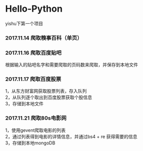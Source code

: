 # Hello-Python
yishu下第一个项目

### 2017.11.14 爬取糗事百科（单页）

### 2017.11.16 爬取百度贴吧
根据输入的贴吧名字和需要爬取的页码数来爬取，并保存到本地文件

### 2017.11.17 爬取百度股票
1，从东方财富网获取股票列表，存入队列        
2，从队列逐个取出到百度股票获取个股信息          
3，存储到本地文件

### 2017.11.21 爬取80s电影网
1，使用gevent爬取电影的列表         
2，通过列表得到电影的详情信息，并通过bs4 + re 获得需要的信息         
3，存储到本地mongoDB
